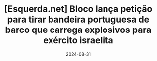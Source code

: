 ---
layout: default
title: "[Esquerda.net] Bloco lança petição para tirar bandeira portuguesa de barco que carrega explosivos para exército israelita"
link: https://www.esquerda.net/artigo/bloco-lanca-peticao-para-tirar-bandeira-portuguesa-de-barco-que-carrega-explosivos-para
date: 2024-08-31
---